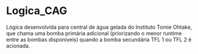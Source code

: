 # Logica_CAG

Lógica desenvolvida para central de água gelada do Instituto Tomie Ohtake, que chama uma bomba primária adicional (priorizando o menor runtime entre as bombas disponíveis) quando a bomba secundária TFL 1 ou TFL 2 é acionada.
